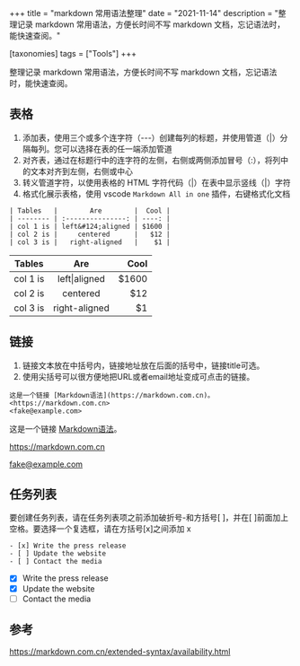 +++
title = "markdown 常用语法整理"
date = "2021-11-14"
description = "整理记录 markdown 常用语法，方便长时间不写 markdown 文档，忘记语法时，能快速查阅。"

[taxonomies]
tags = ["Tools"]
+++

整理记录 markdown 常用语法，方便长时间不写 markdown 文档，忘记语法时，能快速查阅。

## 表格
1. 添加表，使用三个或多个连字符（---）创建每列的标题，并使用管道（|）分隔每列。您可以选择在表的任一端添加管道
2. 对齐表，通过在标题行中的连字符的左侧，右侧或两侧添加冒号（:），将列中的文本对齐到左侧，右侧或中心
3. 转义管道字符，以使用表格的 HTML 字符代码（&#124;）在表中显示竖线（|）字符
4. 格式化展示表格，使用 vscode  `Markdown All in one` 插件，右键格式化文档

```
| Tables   |        Are        |  Cool |
| -------- | :---------------: | ----: |
| col 1 is | left&#124;aligned | $1600 |
| col 2 is |     centered      |   $12 |
| col 3 is |   right-aligned   |    $1 |
```

| Tables   |        Are        |  Cool |
| -------- | :---------------: | ----: |
| col 1 is | left&#124;aligned | $1600 |
| col 2 is |     centered      |   $12 |
| col 3 is |   right-aligned   |    $1 |

## 链接
1. 链接文本放在中括号内，链接地址放在后面的括号中，链接title可选。
2. 使用尖括号可以很方便地把URL或者email地址变成可点击的链接。

```
这是一个链接 [Markdown语法](https://markdown.com.cn)。
<https://markdown.com.cn>
<fake@example.com>
```

这是一个链接 [Markdown语法](https://markdown.com.cn)。

<https://markdown.com.cn>

<fake@example.com>

## 任务列表
要创建任务列表，请在任务列表项之前添加破折号-和方括号[ ]，并在[ ]前面加上空格。要选择一个复选框，请在方括号[x]之间添加 x
```
- [x] Write the press release
- [ ] Update the website
- [ ] Contact the media
```
- [x] Write the press release
- [x] Update the website
- [ ] Contact the media

## 参考
<https://markdown.com.cn/extended-syntax/availability.html>